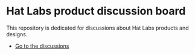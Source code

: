 # Hat Labs product discussion board

This repository is dedicated for discussions about Hat Labs products and designs.

- [Go to the discussions](https://github.com/hatlabs/discussions/discussions/)
